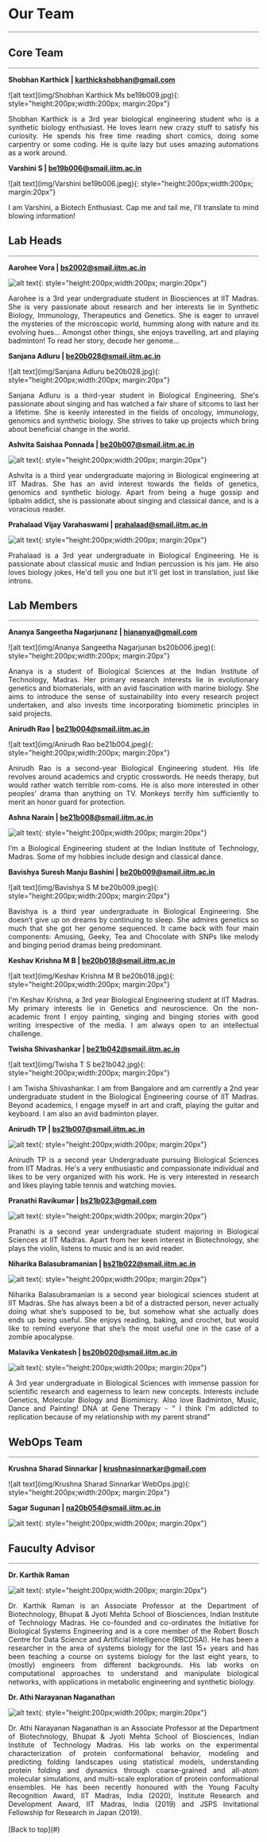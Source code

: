 # **Our Team**

<hr style="height:1px;border:none;color:#808080;background-color:#808080;" />

## **Core Team**
<hr style="height:1px;border:none;color:#808080;background-color:#808080;" />

**Shobhan Karthick | <a href="mailto:karthickshobhan@gmail.com">karthickshobhan@gmail.com</a>**

![alt text](img/Shobhan Karthick Ms be19b009.jpg){: style="height:200px;width:200px; margin:20px"}
<div style="text-align: justify">
Shobhan Karthick is a 3rd year biological engineering student who is a synthetic biology enthusiast. He loves learn new crazy stuff to satisfy his curiosity. He spends his free time reading short comics, doing some carpentry or some coding. He is quite lazy but uses amazing automations as a work around.
</div>

**Varshini S | <a href="mailto:be19b006@smail.iitm.ac.in">be19b006@smail.iitm.ac.in</a>**

![alt text](img/Varshini be19b006.jpeg){: style="height:200px;width:200px; margin:20px"}
<div style="text-align: justify">
I am Varshini, a Biotech Enthusiast. Cap me and tail me, I'll translate to mind blowing information!
</div>

## **Lab Heads**
<hr style="height:1px;border:none;color:#808080;background-color:#808080;" />

**Aarohee Vora | <a href="mailto:bs2002@smail.iitm.ac.in">bs2002@smail.iitm.ac.in</a>**

![alt text](img/Aaro.jpeg){: style="height:200px;width:200px; margin:20px"}
<div style="text-align: justify">
Aarohee is a 3rd year undergraduate student in Biosciences at IIT Madras. She is very passionate about research and her interests lie in Synthetic Biology, Immunology, Therapeutics and Genetics. She is eager to unravel the mysteries of the microscopic world, humming along with nature and its evolving hues... Amongst other things, she enjoys travelling, art and playing badminton! To read her story, decode her genome... 
</div>

**Sanjana Adluru | <a href="mailto:be20b028@smail.iitm.ac.in">be20b028@smail.iitm.ac.in</a>**

![alt text](img/Sanjana Adluru be20b028.jpg){: style="height:200px;width:200px; margin:20px"}
<div style="text-align: justify">
Sanjana Adluru is a third-year student in Biological Engineering. She's passionate about singing and has watched a fair share of sitcoms to last her a lifetime. She is keenly interested in the fields of oncology, immunology, genomics and synthetic biology. She strives to take up projects which bring about beneficial change in the world. 
</div>

**Ashvita Saishaa Ponnada  | <a href="mailto:be20b007@smail.iitm.ac.in">be20b007@smail.iitm.ac.in</a>**

![alt text](img/ashvita.jpg){: style="height:200px;width:200px; margin:20px"}
<div style="text-align: justify">
Ashvita is a third year undergraduate majoring in Biological engineering at IIT Madras. She has an avid interest towards the fields of genetics, genomics and synthetic biology. Apart from being a huge gossip and lipbalm addict, she is passionate about singing and classical dance, and is a voracious reader. 
</div>

**Prahalaad Vijay Varahaswami | <a href="mailto:prahalaad@smail.iitm.ac.in">prahalaad@smail.iitm.ac.in</a>**

![alt text](img/prahalaad.jpeg){: style="height:200px;width:200px; margin:20px"}
<div style="text-align: justify">
Prahalaad is a 3rd year undergraduate in Biological Engineering. He is passionate about classical music and Indian percussion is his jam. He also loves biology jokes, He'd tell you one but it'll get lost in translation, just like introns. 
</div>

## **Lab Members**
<hr style="height:1px;border:none;color:#808080;background-color:#808080;" />

**Ananya Sangeetha Nagarjunanz | <a href="mailto:hiananya@gmail.com">hiananya@gmail.com</a>**

![alt text](img/Ananya Sangeetha Nagarjunan bs20b006.jpeg){: style="height:200px;width:200px; margin:20px"}
<div style="text-align: justify">
Ananya is a student of Biological Sciences at the Indian Institute of Technology, Madras. Her primary research interests lie in evolutionary genetics and biomaterials, with an avid fascination with marine biology. She aims to introduce the sense of sustainability into every research project undertaken, and also invests time incorporating biomimetic principles in said projects. 
</div>

**Anirudh Rao | <a href="mailto:be21b004@smail.iitm.ac.in">be21b004@smail.iitm.ac.in</a>**

![alt text](img/Anirudh Rao be21b004.jpeg){: style="height:200px;width:200px; margin:20px"}
<div style="text-align: justify">
Anirudh Rao is a second-year Biological Engineering student. His life revolves around academics and cryptic crosswords. He needs therapy, but would rather watch terrible rom-coms. He is also more interested in other peoples’ drama than anything on TV. Monkeys terrify him sufficiently to merit an honor guard for protection.
</div>

**Ashna Narain | <a href="mailto:be21b008@smail.iitm.ac.in">be21b008@smail.iitm.ac.in</a>**

![alt text](img/ashna.jpeg){: style="height:200px;width:200px; margin:20px"}
<div style="text-align: justify">
I’m a Biological Engineering student at the Indian Institute of Technology, Madras. Some of my hobbies include design and classical dance.
</div>

**Bavishya Suresh Manju Bashini  | <a href="mailto:be20b009@smail.iitm.ac.in">be20b009@smail.iitm.ac.in</a>**

![alt text](img/Bavishya S M be20b009.jpeg){: style="height:200px;width:200px; margin:20px"}
<div style="text-align: justify">Bavishya is a third year undergraduate in Biological Engineering. She doesn’t give up on dreams by continuing to sleep. She admires genetics so much that she got her genome sequenced. It came back with four main components: Amusing, Geeky, Tea and Chocolate with SNPs like melody and binging period dramas being predominant.
</div>

**Keshav Krishna M B | <a href="mailto:be20b018@smail.iitm.ac.in">be20b018@smail.iitm.ac.in</a>**

![alt text](img/Keshav Krishna M B be20b018.jpg){: style="height:200px;width:200px; margin:20px"}
<div style="text-align: justify">I'm Keshav Krishna, a 3rd year Biological Engineering student at IIT Madras. My primary interests lie in Genetics and neuroscience. On the non-academic front I enjoy painting, singing and binging stories with good writing irrespective of the media. I am always open to an intellectual challenge.
</div>

**Twisha Shivashankar | <a href="mailto:be21b042@smail.iitm.ac.in">be21b042@smail.iitm.ac.in</a>**

![alt text](img/Twisha T S be21b042.jpg){: style="height:200px;width:200px; margin:20px"}
<div style="text-align: justify">
I am Twisha Shivashankar. I am from Bangalore and am currently a 2nd year undergraduate student in the Biological Engineering course of IIT Madras. Beyond academics, I engage myself in art and craft, playing the guitar and keyboard. I am also an avid badminton player.
</div>

**Anirudh TP | <a href="mailto:bs21b007@smail.iitm.ac.in">bs21b007@smail.iitm.ac.in</a>**

![alt text](img/anirudh.jpg){: style="height:200px;width:200px; margin:20px"}
<div style="text-align: justify">
Anirudh TP is a second year Undergraduate pursuing Biological Sciences from IIT Madras. He's a very enthusiastic and compassionate individual and likes to be very organized with his work. He is very interested in research and likes playing table tennis and watching movies.  
</div>

**Pranathi Ravikumar | <a href="mailto:bs21b023@gmail.com">bs21b023@gmail.com</a>**

![alt text](img/pranathi.jpg){: style="height:200px;width:200px; margin:20px"}
<div style="text-align: justify">
Pranathi is a second year undergraduate student majoring in Biological Sciences at IIT Madras. Apart from her keen interest in Biotechnology, she plays the violin, listens to music and is an avid reader.   
</div>

**Niharika Balasubramanian  | <a href="mailto:bs21b022@smail.iitm.ac.in">bs21b022@smail.iitm.ac.in</a>**

![alt text](img/niharika.jpeg){: style="height:200px;width:200px; margin:20px"}
<div style="text-align: justify">
Niharika Balasubramanian is a second year biological sciences student at IIT Madras. She has always been a bit of a distracted person, never actually doing what she’s supposed to be, but somehow what she actually does ends up being useful. She enjoys reading, baking, and crochet, but would like to remind everyone that she’s the most useful one in the case of a zombie apocalypse.  
</div>

**Malavika Venkatesh  | <a href="mailto:bs20b020@smail.iitm.ac.in">bs20b020@smail.iitm.ac.in</a>**

![alt text](img/malavika1.jpg){: style="height:200px;width:200px; margin:20px"}
<div style="text-align: justify">
A 3rd year undergraduate in Biological Sciences with immense passion for scientific research and eagerness to learn new concepts. Interests include Genetics, Molecular Biology and Biomimicry. Also love Badminton, Music, Dance and Painting! DNA at Gene Therapy - " I think I'm addicted to replication because of my relationship with my parent strand" 
</div>

## **WebOps Team**
<hr style="height:1px;border:none;color:#808080;background-color:#808080;" />

**Krushna Sharad Sinnarkar | <a href="mailto:krushnasinnarkar@gmail.com">krushnasinnarkar@gmail.com</a>**

![alt text](img/Krushna Sharad Sinnarkar WebOps.jpg){: style="height:200px;width:200px; margin:20px"}

**Sagar Sugunan | <a href="mailto:na20b054@smail.iitm.ac.in">na20b054@smail.iitm.ac.in</a>**

![alt text](img/Sagar.jpeg){: style="height:200px;width:200px; margin:20px"}

## **Fauculty Advisor**
<hr style="height:1px;border:none;color:#808080;background-color:#808080;" />

**Dr. Karthik Raman**

![alt text](img/kar.jpeg){: style="height:200px;width:200px; margin:20px"}
<div style="text-align: justify">
Dr. Karthik Raman is an Associate Professor at the Department of Biotechnology, Bhupat & Jyoti Mehta School of Biosciences, Indian Institute of Technology Madras. He co-founded and co-ordinates the Initiative for Biological Systems Engineering and is a core member of the Robert Bosch Centre for Data Science and Artificial Intelligence (RBCDSAI). He has been a researcher in the area of systems biology for the last 15+ years and has been teaching a course on systems biology for the last eight years, to (mostly) engineers from different backgrounds. His lab works on computational approaches to understand and manipulate biological networks, with applications in metabolic engineering and synthetic biology.
</div>

**Dr. Athi Narayanan Naganathan**

![alt text](img/athi.jpeg){: style="height:200px;width:200px; margin:20px"}
<div style="text-align: justify">
Dr. Athi Narayanan Naganathan is an Associate Professor at the Department of Biotechnology, Bhupat & Jyoti Mehta School of Biosciences, Indian Institute of Technology Madras. His lab works on the experimental characterization of protein conformational behavior, modeling and predicting folding landscapes using statistical models, understanding protein folding and dynamics through coarse-grained and all-atom molecular simulations, and multi-scale exploration of protein conformational ensembles. He has been recently honoured with the Young Faculty Recognition Award, IIT Madras, India (2020), Institute Research and Development Award, IIT Madras, India (2019) and JSPS Invitational Fellowship for Research in Japan (2019).
</div>
<br>
[Back to top](#)
